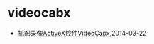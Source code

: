 # videocabx
* [抓图录像ActiveX控件VideoCapx](/2014/2014-03-22-activex-videocapx-video-capture),2014-03-22
